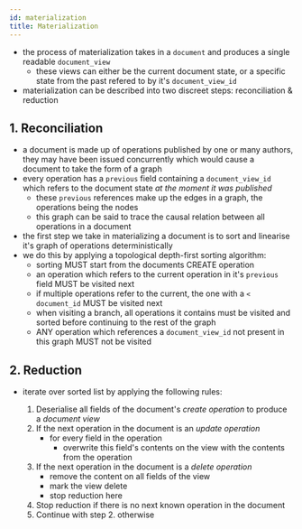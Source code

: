 ```yaml
---
id: materialization
title: Materialization
---
```


- the process of materialization takes in a `document` and produces a single readable `document_view`
  - these views can either be the current document state, or a specific state from the past refered to by it's `document_view_id`
- materialization can be described into two discreet steps: reconciliation & reduction

## 1. Reconciliation

- a document is made up of operations published by one or many authors, they may have been issued concurrently which would cause a document to take the form of a graph
- every operation has a `previous` field containing a `document_view_id` which refers to the document state _at the moment it was published_
  - these `previous` references make up the edges in a graph, the operations being the nodes
  - this graph can be said to trace the causal relation between all operations in a document
- the first step we take in materializing a document is to sort and linearise it's graph of operations deterministically
- we do this by applying a topological depth-first sorting algorithm:
  - sorting MUST start from the documents CREATE operation
  - an operation which refers to the current operation in it's `previous` field MUST be visited next
  - if multiple operations refer to the current, the one with a `<` `document_id` MUST be visited next
  - when visiting a branch, all operations it contains must be visited and sorted before continuing to the rest of the graph
  - ANY operation which references a `document_view_id` not present in this graph MUST not be visited

## 2. Reduction

- iterate over sorted list by applying the following rules:

  1. Deserialise all fields of the document's _create operation_ to produce a _document view_
  2. If the next operation in the document is an _update operation_
     - for every field in the operation
       - overwrite this field's contents on the view with the contents from the operation
  3. If the next operation in the document is a _delete operation_
     - remove the content on all fields of the view
     - mark the view delete
     - stop reduction here
  4. Stop reduction if there is no next known operation in the document
  5. Continue with step 2. otherwise
